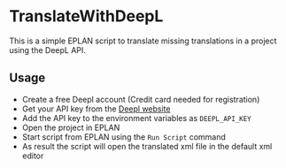 ﻿# TranslateWithDeepL

This is a simple EPLAN script to translate missing translations in a project using the DeepL API.

## Usage

- Create a free Deepl account (Credit card needed for registration)
- Get your API key from the [Deepl website](https://www.deepl.com/de/your-account/summary)
- Add the API key to the environment variables as `DEEPL_API_KEY`
- Open the project in EPLAN
- Start script from EPLAN using the `Run Script` command
- As result the script will open the translated xml file in the default xml editor